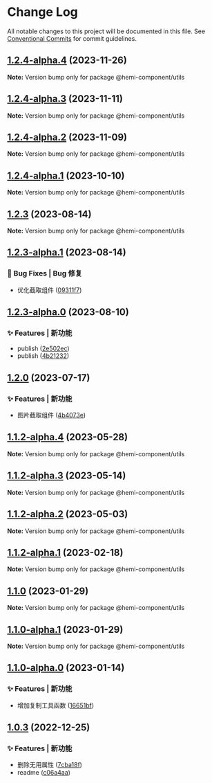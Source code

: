 # Change Log

All notable changes to this project will be documented in this file. See [Conventional Commits](https://conventionalcommits.org) for commit guidelines.

## [1.2.4-alpha.4](https://github.com/yanghumeng/hemi-component/compare/v1.2.4-alpha.3...v1.2.4-alpha.4) (2023-11-26)

**Note:** Version bump only for package @hemi-component/utils

## [1.2.4-alpha.3](https://github.com/yanghumeng/hemi-component/compare/v1.2.4-alpha.2...v1.2.4-alpha.3) (2023-11-11)

**Note:** Version bump only for package @hemi-component/utils

## [1.2.4-alpha.2](https://github.com/yanghumeng/hemi-component/compare/v1.2.4-alpha.1...v1.2.4-alpha.2) (2023-11-09)

**Note:** Version bump only for package @hemi-component/utils

## [1.2.4-alpha.1](https://github.com/yanghumeng/hemi-component/compare/v1.2.4-alpha.0...v1.2.4-alpha.1) (2023-10-10)

**Note:** Version bump only for package @hemi-component/utils

## [1.2.3](https://github.com/yanghumeng/hemi-component/compare/v1.2.3-alpha.1...v1.2.3) (2023-08-14)

**Note:** Version bump only for package @hemi-component/utils

## [1.2.3-alpha.1](https://github.com/yanghumeng/hemi-component/compare/v1.2.3-alpha.0...v1.2.3-alpha.1) (2023-08-14)

### 🐞 Bug Fixes | Bug 修复

- 优化截取组件 ([09311f7](https://github.com/yanghumeng/hemi-component/commit/09311f7988aacda27ac57a83a6be1984c9091076))

## [1.2.3-alpha.0](https://github.com/yanghumeng/hemi-component/compare/v1.2.2-alpha.0...v1.2.3-alpha.0) (2023-08-10)

### ✨ Features | 新功能

- publish ([2e502ec](https://github.com/yanghumeng/hemi-component/commit/2e502ec2de79f33717ba1ba8c59efb88635cd4d5))
- publish ([4b21232](https://github.com/yanghumeng/hemi-component/commit/4b212327e0b7af36662161ef3575f8813359722b))

## [1.2.0](https://github.com/yanghumeng/hemi-component/compare/v1.1.2-alpha.4...v1.2.0) (2023-07-17)

### ✨ Features | 新功能

- 图片截取组件 ([4b4073e](https://github.com/yanghumeng/hemi-component/commit/4b4073e7a0cb3457f4b9816eb392146b0a4065a7))

## [1.1.2-alpha.4](https://github.com/yanghumeng/hemi-component/compare/v1.1.2-alpha.3...v1.1.2-alpha.4) (2023-05-28)

**Note:** Version bump only for package @hemi-component/utils

## [1.1.2-alpha.3](https://github.com/yanghumeng/hemi-component/compare/v1.1.2-alpha.2...v1.1.2-alpha.3) (2023-05-14)

**Note:** Version bump only for package @hemi-component/utils

## [1.1.2-alpha.2](https://github.com/yanghumeng/hemi-component/compare/v1.1.2-alpha.1...v1.1.2-alpha.2) (2023-05-03)

**Note:** Version bump only for package @hemi-component/utils

## [1.1.2-alpha.1](https://github.com/yanghumeng/hemi-component/compare/v1.1.2-alpha.0...v1.1.2-alpha.1) (2023-02-18)

**Note:** Version bump only for package @hemi-component/utils

## [1.1.0](https://github.com/yanghumeng/hemi-component/compare/v1.1.0-alpha.1...v1.1.0) (2023-01-29)

**Note:** Version bump only for package @hemi-component/utils

## [1.1.0-alpha.1](https://github.com/yanghumeng/hemi-component/compare/v1.1.0-alpha.0...v1.1.0-alpha.1) (2023-01-29)

**Note:** Version bump only for package @hemi-component/utils

## [1.1.0-alpha.0](https://github.com/yanghumeng/hemi-component/compare/v1.0.3...v1.1.0-alpha.0) (2023-01-14)

### ✨ Features | 新功能

- 增加复制工具函数 ([16651bf](https://github.com/yanghumeng/hemi-component/commit/16651bfb2c212e668bee6385e2265e4f834a9dc1))

## [1.0.3](https://github.com/yanghumeng/hemi-component/compare/v1.0.3-alpha.4...v1.0.3) (2022-12-25)

### ✨ Features | 新功能

- 删除无用属性 ([7cba18f](https://github.com/yanghumeng/hemi-component/commit/7cba18fbc1e491390e18b26309faef06f87d2654))
- readme ([c06a4aa](https://github.com/yanghumeng/hemi-component/commit/c06a4aa01a67fe3e882dd8bb7fcd8a4827c57f89))
